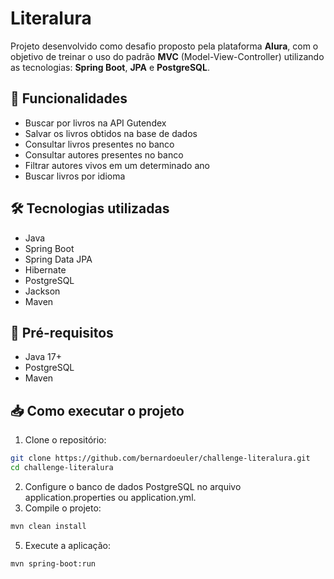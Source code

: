 # Literalura

Projeto desenvolvido como desafio proposto pela plataforma **Alura**, com o objetivo de treinar o uso do padrão **MVC** (Model-View-Controller) utilizando as tecnologias: **Spring Boot**, **JPA** e **PostgreSQL**.

## 📝 Funcionalidades

- Buscar por livros na API Gutendex  
- Salvar os livros obtidos na base de dados  
- Consultar livros presentes no banco  
- Consultar autores presentes no banco  
- Filtrar autores vivos em um determinado ano  
- Buscar livros por idioma

## 🛠 Tecnologias utilizadas

- Java
- Spring Boot  
- Spring Data JPA
- Hibernate
- PostgreSQL
- Jackson
- Maven

## 🚀 Pré-requisitos

- Java 17+
- PostgreSQL  
- Maven  

## 📥 Como executar o projeto

1. Clone o repositório:  
  ```bash
  git clone https://github.com/bernardoeuler/challenge-literalura.git
  cd challenge-literalura
  ```
2. Configure o banco de dados PostgreSQL no arquivo application.properties ou application.yml.
3. Compile o projeto:
  ```bash
  mvn clean install
  ```
5. Execute a aplicação:
  ```bash
  mvn spring-boot:run
  ```
